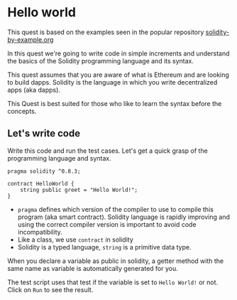 # Hello world

This quest is based on the examples seen in the popular repository [solidity-by-example.org](solidity-by-example.org)

In this quest we're going to write code in simple increments and understand the basics of the Solidity programming language and its syntax.

This quest assumes that you are aware of what is Ethereum and are looking to build dapps. Solidity is the language in which you write decentralized apps (aka dapps).

This Quest is best suited for those who like to learn the syntax before the concepts.


## Let's write code 
Write this code and run the test cases. Let's get a quick grasp of the programming language and syntax.

```
pragma solidity ^0.8.3;

contract HelloWorld {
    string public greet = "Hello World!";
}
```

- `pragma` defines which version of the compiler to use to compile this program (aka smart contract). Solidity language is rapidly improving and using the correct compiler version is important to avoid code incompatibility.
- Like a class, we use `contract` in solidity
- Solidity is a typed language, `string` is a primitive data type.

When you declare a variable as public in solidity, a getter method with the same name as variable is automatically generated for you.

The test script uses that test if the variable is set to `Hello World!` or not.
Click on `Run` to see the result.
